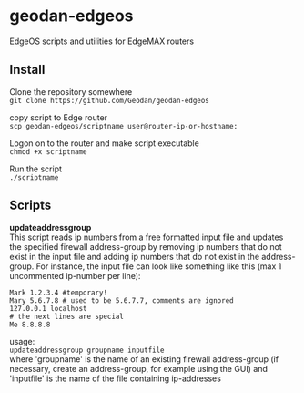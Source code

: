 # geodan-edgeos
EdgeOS scripts and utilities for EdgeMAX routers

## Install
Clone the repository somewhere  
`git clone https://github.com/Geodan/geodan-edgeos`

copy script to Edge router  
`scp geodan-edgeos/scriptname user@router-ip-or-hostname:`

Logon on to the router and make script executable  
`chmod +x scriptname`

Run the script  
`./scriptname`

## Scripts
**updateaddressgroup**  
This script reads ip numbers from a free formatted input file and updates the specified firewall address-group by removing ip numbers that do not exist 
in the input file and adding ip numbers that do not exist in the address-group. For instance, the input file can look like something like this (max 1 uncommented ip-number per line):  
```
Mark 1.2.3.4 #temporary!
Mary 5.6.7.8 # used to be 5.6.7.7, comments are ignored
127.0.0.1 localhost
# the next lines are special
Me 8.8.8.8
``` 
usage:  
`updateaddressgroup groupname inputfile`  
where 'groupname' is the name of an existing firewall address-group (if necessary, create an address-group, for example using the GUI)
and 'inputfile' is the name of the file containing ip-addresses
